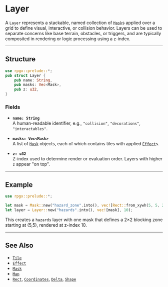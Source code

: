 # Layer

A `Layer` represents a stackable, named collection of [`Mask`](mask.md)s applied over a grid to define visual, interactive, or collision behavior. Layers can be used to separate concerns like base terrain, obstacles, or triggers, and are typically composited in rendering or logic processing using a `z`-index.

---

## Structure

```rust
use rpgx::prelude::*;
pub struct Layer {
    pub name: String,
    pub masks: Vec<Mask>,
    pub z: u32,
}
```

### Fields

- **`name: String`**  
  A human-readable identifier, e.g., `"collision"`, `"decorations"`, `"interactables"`.

- **`masks: Vec<Mask>`**  
  A list of [`Mask`](mask.md) objects, each of which contains tiles with applied [`Effect`](effect.md)s.

- **`z: u32`**  
  Z-index used to determine render or evaluation order. Layers with higher `z` appear "on top".

---

## Example

```rust
use rpgx::prelude::*;

let mask = Mask::new("hazard_zone".into(), vec![Rect::from_xywh(5, 5, 2, 2)], vec![Effect::Block(Rect::from_xywh(0, 0, 1, 1))]);
let layer = Layer::new("hazards".into(), vec![mask], 10);
```

This creates a `hazards` layer with one mask that defines a 2×2 blocking zone starting at (5,5), rendered at z-index 10.

---

## See Also

- [`Tile`](tile.md)
- [`Effect`](effect.md)
- [`Mask`](mask.md)
- [`Map`](map.md)
- [`Rect`](rect.md), [`Coordinates`](coordinates.md), [`Delta`](delta.md), [`Shape`](shape.md)
